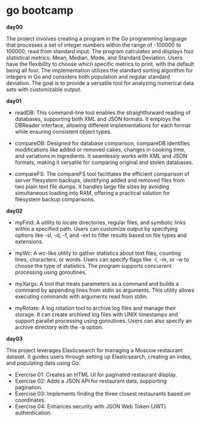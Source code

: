 # go bootcamp

__day00__


The project involves creating a program in the Go programming language that processes a set of integer numbers within the range of -100000 to 100000, read from standard input. The program calculates and displays four statistical metrics: Mean, Median, Mode, and Standard Deviation. Users have the flexibility to choose which specific metrics to print, with the default being all four. The implementation utilizes the standard sorting algorithm for integers in Go and considers both population and regular standard deviation. The goal is to provide a versatile tool for analyzing numerical data sets with customizable output.

__day01__

* readDB: This command-line tool enables the straightforward reading of databases, supporting both XML and JSON formats. It employs the DBReader interface, allowing different implementations for each format while ensuring consistent object types.

* compareDB: Designed for database comparison, compareDB identifies modifications like added or removed cakes, changes in cooking time, and variations in ingredients. It seamlessly works with XML and JSON formats, making it versatile for comparing original and stolen databases.

* compareFS: The compareFS tool facilitates the efficient comparison of server filesystem backups, identifying added and removed files from two plain text file dumps. It handles large file sizes by avoiding simultaneous loading into RAM, offering a practical solution for filesystem backup comparisons.

__day02__

* myFind: A utility to locate directories, regular files, and symbolic links within a specified path. Users can customize output by specifying options like -sl, -d, -f, and -ext to filter results based on file types and extensions.

* myWc: A wc-like utility to gather statistics about text files, counting lines, characters, or words. Users can specify flags like -l, -m, or -w to choose the type of statistics. The program supports concurrent processing using goroutines.

* myXargs: A tool that treats parameters as a command and builds a command by appending lines from stdin as arguments. This utility allows executing commands with arguments read from stdin.

* myRotate: A log rotation tool to archive log files and manage their storage. It can create archived log files with UNIX timestamps and support parallel processing using goroutines. Users can also specify an archive directory with the -a option.

__day03__

This project leverages Elasticsearch for managing a Moscow restaurant dataset. It guides users through setting up Elasticsearch, creating an index, and populating data using Go.

* Exercise 01: Creates an HTML UI for paginated restaurant display.
* Exercise 02: Adds a JSON API for restaurant data, supporting pagination.
* Exercise 03: Implements finding the three closest restaurants based on coordinates.
* Exercise 04: Enhances security with JSON Web Token (JWT) authentication.

